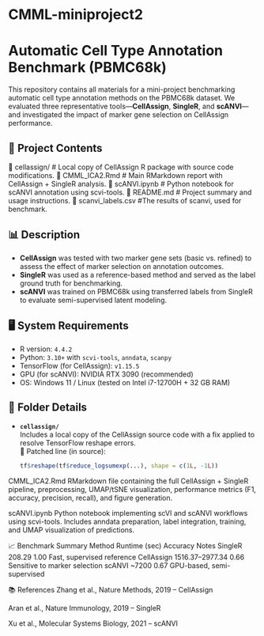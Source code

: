 # CMML-miniproject2
# Automatic Cell Type Annotation Benchmark (PBMC68k)

This repository contains all materials for a mini-project benchmarking automatic cell type annotation methods on the PBMC68k dataset. We evaluated three representative tools—**CellAssign**, **SingleR**, and **scANVI**—and investigated the impact of marker gene selection on CellAssign performance.

## 🧪 Project Contents

📁 cellassign/ # Local copy of CellAssign R package with source code modifications.
📄 CMML_ICA2.Rmd # Main RMarkdown report with CellAssign + SingleR analysis.
📄 scANVI.ipynb # Python notebook for scANVI annotation using scvi-tools.
📄 README.md # Project summary and usage instructions.
📄 scanvi_labels.csv #The results of scanvi, used for benchmark.

## 📊 Description

- **CellAssign** was tested with two marker gene sets (basic vs. refined) to assess the effect of marker selection on annotation outcomes.
- **SingleR** was used as a reference-based method and served as the label ground truth for benchmarking.
- **scANVI** was trained on PBMC68k using transferred labels from SingleR to evaluate semi-supervised latent modeling.

## 🖥️ System Requirements

- R version: `4.4.2`
- Python: `3.10+` with `scvi-tools`, `anndata`, `scanpy`
- TensorFlow (for CellAssign): `v1.15.5`
- GPU (for scANVI): NVIDIA RTX 3090 (recommended)
- OS: Windows 11 / Linux (tested on Intel i7-12700H + 32 GB RAM)

## 📁 Folder Details

- **`cellassign/`**  
  Includes a local copy of the CellAssign source code with a fix applied to resolve TensorFlow reshape errors.  
  📌 Patched line (in source):  
  ```r
  tf$reshape(tf$reduce_logsumexp(...), shape = c(1L, -1L))
CMML_ICA2.Rmd
RMarkdown file containing the full CellAssign + SingleR pipeline, preprocessing, UMAP/tSNE visualization, performance metrics (F1, accuracy, precision, recall), and figure generation.

scANVI.ipynb
Python notebook implementing scVI and scANVI workflows using scvi-tools. Includes anndata preparation, label integration, training, and UMAP visualization of predictions.

📈 Benchmark Summary
Method	Runtime (sec)	Accuracy	Notes
SingleR	208.29	1.00	Fast, supervised reference
CellAssign	1516.37–2977.34	0.66	Sensitive to marker selection
scANVI	~7200	0.67	GPU-based, semi-supervised

📚 References
Zhang et al., Nature Methods, 2019 – CellAssign

Aran et al., Nature Immunology, 2019 – SingleR

Xu et al., Molecular Systems Biology, 2021 – scANVI
